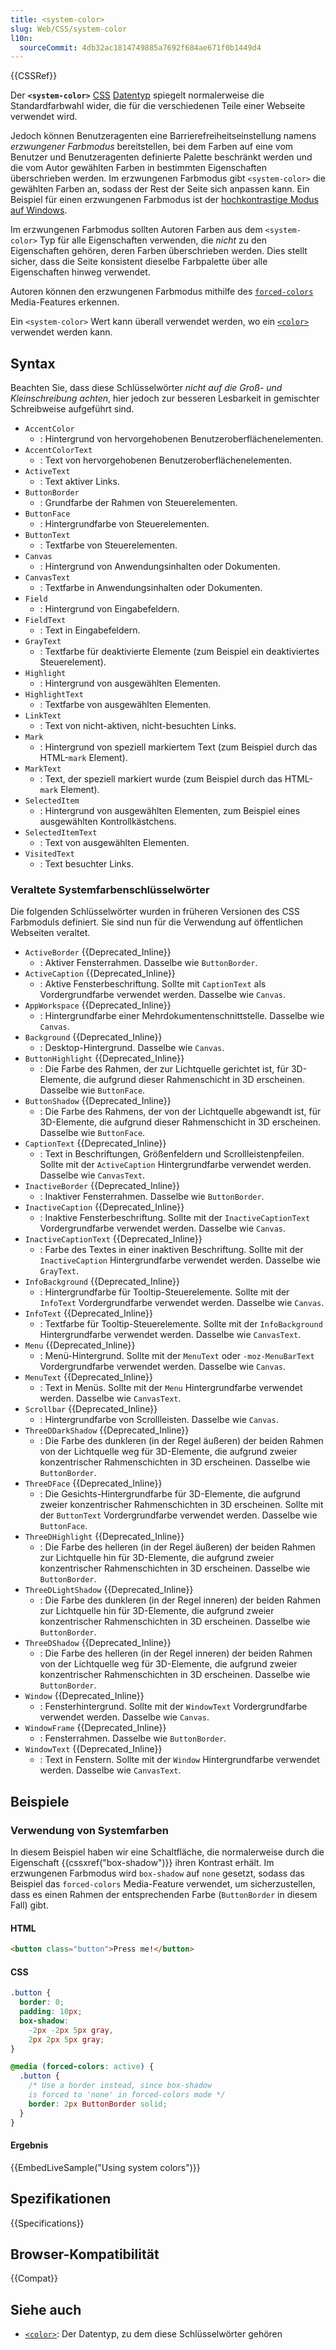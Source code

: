 ```yaml
---
title: <system-color>
slug: Web/CSS/system-color
l10n:
  sourceCommit: 4db32ac1814749885a7692f684ae671f0b1449d4
---
```


{{CSSRef}}

Der **`<system-color>`** [CSS](/de/docs/Web/CSS) [Datentyp](/de/docs/Web/CSS/CSS_Types) spiegelt normalerweise die Standardfarbwahl wider, die für die verschiedenen Teile einer Webseite verwendet wird.

Jedoch können Benutzeragenten eine Barrierefreiheitseinstellung namens _erzwungener Farbmodus_ bereitstellen, bei dem Farben auf eine vom Benutzer und Benutzeragenten definierte Palette beschränkt werden und die vom Autor gewählten Farben in bestimmten Eigenschaften überschrieben werden. Im erzwungenen Farbmodus gibt `<system-color>` die gewählten Farben an, sodass der Rest der Seite sich anpassen kann. Ein Beispiel für einen erzwungenen Farbmodus ist der [hochkontrastige Modus auf Windows](https://blogs.windows.com/msedgedev/2020/09/17/styling-for-windows-high-contrast-with-new-standards-for-forced-colors/).

Im erzwungenen Farbmodus sollten Autoren Farben aus dem `<system-color>` Typ für alle Eigenschaften verwenden, die _nicht_ zu den Eigenschaften gehören, deren Farben überschrieben werden. Dies stellt sicher, dass die Seite konsistent dieselbe Farbpalette über alle Eigenschaften hinweg verwendet.

Autoren können den erzwungenen Farbmodus mithilfe des [`forced-colors`](/de/docs/Web/CSS/@media/forced-colors) Media-Features erkennen.

Ein `<system-color>` Wert kann überall verwendet werden, wo ein [`<color>`](/de/docs/Web/CSS/color_value) verwendet werden kann.

## Syntax

Beachten Sie, dass diese Schlüsselwörter _nicht auf die Groß- und Kleinschreibung achten_, hier jedoch zur besseren Lesbarkeit in gemischter Schreibweise aufgeführt sind.

- `AccentColor`
  - : Hintergrund von hervorgehobenen Benutzeroberflächenelementen.
- `AccentColorText`
  - : Text von hervorgehobenen Benutzeroberflächenelementen.
- `ActiveText`
  - : Text aktiver Links.
- `ButtonBorder`
  - : Grundfarbe der Rahmen von Steuerelementen.
- `ButtonFace`
  - : Hintergrundfarbe von Steuerelementen.
- `ButtonText`
  - : Textfarbe von Steuerelementen.
- `Canvas`
  - : Hintergrund von Anwendungsinhalten oder Dokumenten.
- `CanvasText`
  - : Textfarbe in Anwendungsinhalten oder Dokumenten.
- `Field`
  - : Hintergrund von Eingabefeldern.
- `FieldText`
  - : Text in Eingabefeldern.
- `GrayText`
  - : Textfarbe für deaktivierte Elemente (zum Beispiel ein deaktiviertes Steuerelement).
- `Highlight`
  - : Hintergrund von ausgewählten Elementen.
- `HighlightText`
  - : Textfarbe von ausgewählten Elementen.
- `LinkText`
  - : Text von nicht-aktiven, nicht-besuchten Links.
- `Mark`
  - : Hintergrund von speziell markiertem Text (zum Beispiel durch das HTML-`mark` Element).
- `MarkText`
  - : Text, der speziell markiert wurde (zum Beispiel durch das HTML-`mark` Element).
- `SelectedItem`
  - : Hintergrund von ausgewählten Elementen, zum Beispiel eines ausgewählten Kontrollkästchens.
- `SelectedItemText`
  - : Text von ausgewählten Elementen.
- `VisitedText`
  - : Text besuchter Links.

### Veraltete Systemfarbenschlüsselwörter

Die folgenden Schlüsselwörter wurden in früheren Versionen des CSS Farbmoduls definiert. Sie sind nun für die Verwendung auf öffentlichen Webseiten veraltet.

- `ActiveBorder` {{Deprecated_Inline}}
  - : Aktiver Fensterrahmen. Dasselbe wie `ButtonBorder`.
- `ActiveCaption` {{Deprecated_Inline}}
  - : Aktive Fensterbeschriftung. Sollte mit `CaptionText` als Vordergrundfarbe verwendet werden. Dasselbe wie `Canvas`.
- `AppWorkspace` {{Deprecated_Inline}}
  - : Hintergrundfarbe einer Mehrdokumentenschnittstelle. Dasselbe wie `Canvas`.
- `Background` {{Deprecated_Inline}}
  - : Desktop-Hintergrund. Dasselbe wie `Canvas`.
- `ButtonHighlight` {{Deprecated_Inline}}
  - : Die Farbe des Rahmen, der zur Lichtquelle gerichtet ist, für 3D-Elemente, die aufgrund dieser Rahmenschicht in 3D erscheinen. Dasselbe wie `ButtonFace`.
- `ButtonShadow` {{Deprecated_Inline}}
  - : Die Farbe des Rahmens, der von der Lichtquelle abgewandt ist, für 3D-Elemente, die aufgrund dieser Rahmenschicht in 3D erscheinen. Dasselbe wie `ButtonFace`.
- `CaptionText` {{Deprecated_Inline}}
  - : Text in Beschriftungen, Größenfeldern und Scrollleistenpfeilen. Sollte mit der `ActiveCaption` Hintergrundfarbe verwendet werden. Dasselbe wie `CanvasText`.
- `InactiveBorder` {{Deprecated_Inline}}
  - : Inaktiver Fensterrahmen. Dasselbe wie `ButtonBorder`.
- `InactiveCaption` {{Deprecated_Inline}}
  - : Inaktive Fensterbeschriftung. Sollte mit der `InactiveCaptionText` Vordergrundfarbe verwendet werden. Dasselbe wie `Canvas`.
- `InactiveCaptionText` {{Deprecated_Inline}}
  - : Farbe des Textes in einer inaktiven Beschriftung. Sollte mit der `InactiveCaption` Hintergrundfarbe verwendet werden. Dasselbe wie `GrayText`.
- `InfoBackground` {{Deprecated_Inline}}
  - : Hintergrundfarbe für Tooltip-Steuerelemente. Sollte mit der `InfoText` Vordergrundfarbe verwendet werden. Dasselbe wie `Canvas`.
- `InfoText` {{Deprecated_Inline}}
  - : Textfarbe für Tooltip-Steuerelemente. Sollte mit der `InfoBackground` Hintergrundfarbe verwendet werden. Dasselbe wie `CanvasText`.
- `Menu` {{Deprecated_Inline}}
  - : Menü-Hintergrund. Sollte mit der `MenuText` oder `-moz-MenuBarText` Vordergrundfarbe verwendet werden. Dasselbe wie `Canvas`.
- `MenuText` {{Deprecated_Inline}}
  - : Text in Menüs. Sollte mit der `Menu` Hintergrundfarbe verwendet werden. Dasselbe wie `CanvasText`.
- `Scrollbar` {{Deprecated_Inline}}
  - : Hintergrundfarbe von Scrollleisten. Dasselbe wie `Canvas`.
- `ThreeDDarkShadow` {{Deprecated_Inline}}
  - : Die Farbe des dunkleren (in der Regel äußeren) der beiden Rahmen von der Lichtquelle weg für 3D-Elemente, die aufgrund zweier konzentrischer Rahmenschichten in 3D erscheinen. Dasselbe wie `ButtonBorder`.
- `ThreeDFace` {{Deprecated_Inline}}
  - : Die Gesichts-Hintergrundfarbe für 3D-Elemente, die aufgrund zweier konzentrischer Rahmenschichten in 3D erscheinen. Sollte mit der `ButtonText` Vordergrundfarbe verwendet werden. Dasselbe wie `ButtonFace`.
- `ThreeDHighlight` {{Deprecated_Inline}}
  - : Die Farbe des helleren (in der Regel äußeren) der beiden Rahmen zur Lichtquelle hin für 3D-Elemente, die aufgrund zweier konzentrischer Rahmenschichten in 3D erscheinen. Dasselbe wie `ButtonBorder`.
- `ThreeDLightShadow` {{Deprecated_Inline}}
  - : Die Farbe des dunkleren (in der Regel inneren) der beiden Rahmen zur Lichtquelle hin für 3D-Elemente, die aufgrund zweier konzentrischer Rahmenschichten in 3D erscheinen. Dasselbe wie `ButtonBorder`.
- `ThreeDShadow` {{Deprecated_Inline}}
  - : Die Farbe des helleren (in der Regel inneren) der beiden Rahmen von der Lichtquelle weg für 3D-Elemente, die aufgrund zweier konzentrischer Rahmenschichten in 3D erscheinen. Dasselbe wie `ButtonBorder`.
- `Window` {{Deprecated_Inline}}
  - : Fensterhintergrund. Sollte mit der `WindowText` Vordergrundfarbe verwendet werden. Dasselbe wie `Canvas`.
- `WindowFrame` {{Deprecated_Inline}}
  - : Fensterrahmen. Dasselbe wie `ButtonBorder`.
- `WindowText` {{Deprecated_Inline}}
  - : Text in Fenstern. Sollte mit der `Window` Hintergrundfarbe verwendet werden. Dasselbe wie `CanvasText`.

## Beispiele

### Verwendung von Systemfarben

In diesem Beispiel haben wir eine Schaltfläche, die normalerweise durch die Eigenschaft {{cssxref("box-shadow")}} ihren Kontrast erhält. Im erzwungenen Farbmodus wird `box-shadow` auf `none` gesetzt, sodass das Beispiel das `forced-colors` Media-Feature verwendet, um sicherzustellen, dass es einen Rahmen der entsprechenden Farbe (`ButtonBorder` in diesem Fall) gibt.

#### HTML

```html
<button class="button">Press me!</button>
```

#### CSS

```css
.button {
  border: 0;
  padding: 10px;
  box-shadow:
    -2px -2px 5px gray,
    2px 2px 5px gray;
}

@media (forced-colors: active) {
  .button {
    /* Use a border instead, since box-shadow
    is forced to 'none' in forced-colors mode */
    border: 2px ButtonBorder solid;
  }
}
```

#### Ergebnis

{{EmbedLiveSample("Using system colors")}}

## Spezifikationen

{{Specifications}}

## Browser-Kompatibilität

{{Compat}}

## Siehe auch

- [`<color>`](/de/docs/Web/CSS/color_value): Der Datentyp, zu dem diese Schlüsselwörter gehören
